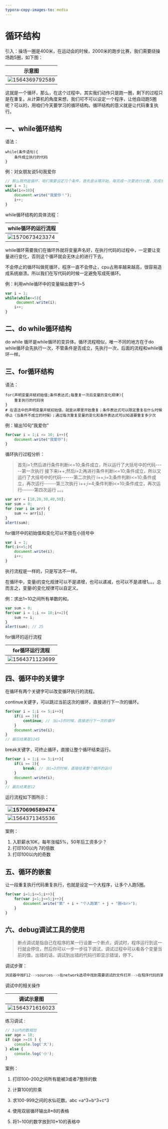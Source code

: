 ```yaml
---
typora-copy-images-to: media
---
```


# 循环结构

引入：操场一圈是400米，在运动会的时候，2000米的跑步比赛，我们需要绕操场跑5圈，如下图：

| 示意图                                    |
| ----------------------------------------- |
| ![1564369792589](media/1564369792589.png) |

这就是一个循环，那么，在这个过程中，其实我们动作只是跑一圈，剩下的过程只是在重复。从计算机的角度来想，我们可不可以设定一个程序，让他自动跑5圈呢？可以的，用咱们今天要学习的循环结构。循环结构的意义就是让代码重复执行。

## 一、while循环结构

语法：

```shell
while(条件语句){
	条件成立执行的代码
}	
```

例：对女朋友说5句我爱你

```js
// 那么既然是循环，咱们需要设定几个条件，首先是从哪开始，每完成一次要进行计数，完成多少次停止。
var i = 1;
while(i<=10){
    document.write("我爱你！");  
    i++;
}
```

while循环结构的具体流程：

| while循环的运行流程                       |
| ----------------------------------------- |
| ![1570673423374](media/1570673423374.png) |

while循环需要我们在循环外就将变量声名好，在执行代码的过程中，一定要让变量进行变化，否则这个循环就会无休止的进行下去。

不会停止的循环叫做死循环，程序一直不会停止，cpu占用率越来越高，很容易造成系统崩溃。所以我们在写代码的时候一定避免写成死循环。

例：利用while循环中的变量输出数字1~5

```javascript
var i = 1;
while(while<=5){
     document.write(i);
    i++;
}
```

## 二、do while循环结构

do while 循环是while循环的变异体。循环流程相似，唯一不同的地方在于do while循环会先执行一次，不管条件是否成立，先执行一次，后面的流程和while循环一样。

## 三、for循环结构	

语法：

```shell
for(声明变量并赋初始值;条件表达式;每重复一次后变量的变化规律){
    重复执行的代码块
}
# 在语法中的声明变量并赋初始值，就是从哪里开始重复；条件表达式可以限定重复在什么时候停止（当条件不成立的时候）；通过每次重复变量的变化和条件表达式可以知道要重复多少次
```

例：输出10句“我爱你”

```javascript
for(var i = 1;i <= 10; i++){
	document.write("我爱你");
}
```

循环执行过程分析：

> 首先i=1;然后进行条件判断i<=10;条件成立，所以运行了大括号中的代码-----第一次执行
> 接下来i++;然后i=2;再进行条件判断i<=10;条件成立，所以又运行了大括号中的代码------第二次执行
> i++;i=3;条件判断i<=10;条件成立，再次运行------第三次执行
> i++;i=4;条件判断i<=10;条件成立，再次运行------第四次运行
> 。。。

```js
var arr = [10,20,30,40,50];
var sum = 0;
for (var i in arr) {
	sum += arr[i];
}
alert(sum);
```

for循环中的初始值和变化可以不放在小括号中

```js
var i = 1;
for(;i<=5;){
	document.write(i);
	i++;
}
```

执行流程是一样的，只是写法不一样。	

在循环中，变量i的变化规律可以不是递增，也可以递减，也可以不是递增1。。。总而言之，变量i的变化规律可以自定义。

例：求出1~10之间所有单数的和。

```js
var sum = 0;
for(var i = 1;i <= 10;i+=2){
	sum += i;
}
alert(sum); // 25
```

for循环的运行流程

| for循环运行流程                           |
| ----------------------------------------- |
| ![1564371123699](media/1564371123699.png) |

## 四、循环中的关键字

在循环有两个关键字可以改变循环执行的流程。

continue关键字，可以跳过当前这次的循环，直接进行下一次的循环。

```javascript
for(var i = 1;i <= 5;i++){
	if(i == 3){
		continue; // 当i=3的时候，直接进行下一次的循环
	}
	document.write(i);
} 
// 最后结果是1245
```

break关键字，可终止循环，直接让整个循环结束运行。

```javascript
for(var i = 1;i <= 5;i++){
	if(i == 3){
		break; // 当i=3的时候，直接结束整个循环的运行
	}
	document.write(i);
} 
// 最后结果是12
```

运行流程如下图所示：

| ![1570696589474](media/1570696589474.png) |
| ----------------------------------------- |
| ![1564371345536](media/1564371345536.png) |

案例：

1. 入职薪水10K，每年涨幅5%，50年后工资多少？
2. 打印100以内 7的倍数
3. 打印100以内的奇数 

## 五、循环的嵌套

让一段重复执行代码重复执行，也就是设定一个大程序，让多个人跑5圈。

```js
for(var i=1;i<=5;i++){
    for(var j=1;j<=5;j++){
        document.write("第" + i + "个人跑第" + j + "圈<br>");
    }
}
```

## 六、debug调试工具的使用

> 断点调试是指自己在程序的某一行设置一个断点，调试时，程序运行到这一行就会停住，然后你可以一步一步往下调试，调试过程中可以看各个变量当前的值，出错的话，调试到出错的代码行即显示错误，停下。

调试步骤：

```js
浏览器中按F12-->sources-->在network选项中找到需要调试的文件打开-->在程序代码的某一行设置断点
```

调试中的相关操作

| 调试示意图                                |
| ----------------------------------------- |
| ![1564371616023](media/1564371616023.png) |

练习调试 : 

```js
// 3以内的数相加
var age = 10;
if (age >=18 ) {
	console.log('大');
} else {
	console.log('小');
}
```

案例：

1. 打印100–200之间所有能被3或者7整除的数

2. 计算100的阶乘

3. 求100-999之间的水仙花数。abc =a^3+b^3+c^3

4. 使用双层循环输出8*8的表格

5. 将1~100的数字放到10*10的表格中

   
